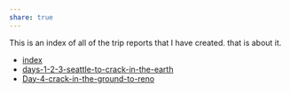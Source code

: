 ```yaml
---
share: true
---
```

This is an index of all of the trip reports that I have created.  that is about it.




- [index](index.md)
- [days-1-2-3-seattle-to-crack-in-the-earth](./days-1-2-3-seattle-to-crack-in-the-earth.md)
- [Day-4-crack-in-the-ground-to-reno](./Day-4-crack-in-the-ground-to-reno.md)



